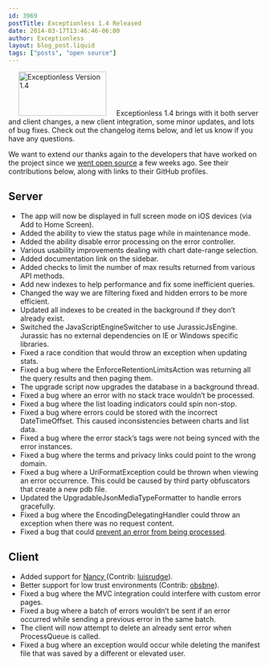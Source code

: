 ```yaml
---
id: 3969
postTitle: Exceptionless 1.4 Released
date: 2014-03-17T13:46:46-06:00
author: Exceptionless
layout: blog_post.liquid
tags: ["posts", "open source"]
---
```

<img loading="lazy" class="alignright size-full wp-image-3971" style="margin-left: 20px; margin-right: 20px;" alt="Exceptionless Version 1.4" src="http://exceptionless.com/assets/version1.4.png" width="175" height="88" data-id="3971" />Exceptionless 1.4 brings with it both server and client changes, a new client integration, some minor updates, and lots of bug fixes. Check out the changelog items below, and let us know if you have any questions.

We want to extend our thanks again to the developers that have worked on the project since we [went open source](/fork-us-exceptionless-goes-open-source/ "Exceptionless Goes Open Source") a few weeks ago. See their contributions below, along with links to their GitHub profiles.  
<!--more-->

## Server

  * The app will now be displayed in full screen mode on iOS devices (via Add to Home Screen).
  * Added the ability to view the status page while in maintenance mode.
  * Added the ability disable error processing on the error controller.
  * Various usability improvements dealing with chart date-range selection.
  * Added documentation link on the sidebar.
  * Added checks to limit the number of max results returned from various API methods.
  * Add new indexes to help performance and fix some inefficient queries.
  * Changed the way we are filtering fixed and hidden errors to be more efficient.
  * Updated all indexes to be created in the background if they don&#8217;t already exist.
  * Switched the JavaScriptEngineSwitcher to use JurassicJsEngine. Jurassic has no external dependencies on IE or Windows specific libraries.
  * Fixed a race condition that would throw an exception when updating stats.
  * Fixed a bug where the EnforceRetentionLimitsAction was returning all the query results and then paging them.
  * The upgrade script now upgrades the database in a background thread.
  * Fixed a bug where an error with no stack trace wouldn&#8217;t be processed.
  * Fixed a bug where the list loading indicators could spin non-stop.
  * Fixed a bug where errors could be stored with the incorrect DateTimeOffset. This caused inconsistencies between charts and list data.
  * Fixed a bug where the error stack&#8217;s tags were not being synced with the error instances.
  * Fixed a bug where the terms and privacy links could point to the wrong domain.
  * Fixed a bug where a UriFormatException could be thrown when viewing an error occurrence. This could be caused by third party obfuscators that create a new pdb file.
  * Updated the UpgradableJsonMediaTypeFormatter to handle errors gracefully.
  * Fixed a bug where the EncodingDelegatingHandler could throw an exception when there was no request content.
  * Fixed a bug that could <a href="https://jira.mongodb.org/browse/CSHARP-893" target="_blank">prevent an error from being processed</a>.

## Client

  * Added support for <a title="NancyFX" href="http://nancyfx.org/" target="_blank">Nancy </a>(Contrib: <a title="Luis Rudge on GitHub" href="https://github.com/luisrudge" target="_blank">luisrudge</a>).
  * Better support for low trust environments (Contrib: <a title="Obsbne on GitHub" href="https://github.com/obsbne" target="_blank">obsbne</a>).
  * Fixed a bug where the MVC integration could interfere with custom error pages.
  * Fixed a bug where a batch of errors wouldn&#8217;t be sent if an error occurred while sending a previous error in the same batch.
  * The client will now attempt to delete an already sent error when ProcessQueue is called.
  * Fixed a bug where an exception would occur while deleting the manifest file that was saved by a different or elevated user.
